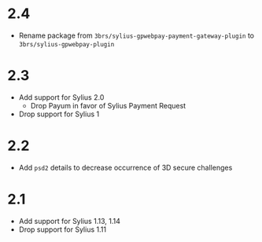 # 2.4

- Rename package from `3brs/sylius-gpwebpay-payment-gateway-plugin` to `3brs/sylius-gpwebpay-plugin`

# 2.3

- Add support for Sylius 2.0
  - Drop Payum in favor of Sylius Payment Request
- Drop support for Sylius 1

# 2.2

- Add `psd2` details to decrease occurrence of 3D secure challenges

# 2.1

- Add support for Sylius 1.13, 1.14
- Drop support for Sylius 1.11

